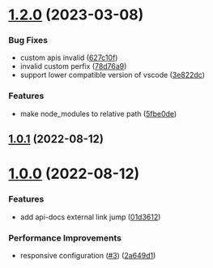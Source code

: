 # [1.2.0](https://github.com/IDuxFE/idux-coder/compare/v1.0.1...v1.2.0) (2023-03-08)


### Bug Fixes

* custom apis invalid ([627c10f](https://github.com/IDuxFE/idux-coder/commit/627c10f159ad9915a3c0e3fc7204963a70d66ca3))
* invalid custom perfix ([78d76a9](https://github.com/IDuxFE/idux-coder/commit/78d76a9a1182eda3bf3b9ad45485d9b1589644d8))
* support lower compatible version of vscode ([3e822dc](https://github.com/IDuxFE/idux-coder/commit/3e822dc572f4a510671639c51ef1f507ecfde338))


### Features

* make node_modules to relative path ([5fbe0de](https://github.com/IDuxFE/idux-coder/commit/5fbe0deaeecb4a550c4838b44b56ef3510af333b))



## [1.0.1](https://github.com/IDuxFE/idux-coder/compare/v1.0.0...v1.0.1) (2022-08-12)



# [1.0.0](https://github.com/IDuxFE/idux-coder/compare/01d361256cb139c0f404cd049ecb59eba0f19f0c...v1.0.0) (2022-08-12)


### Features

* add api-docs external link jump ([01d3612](https://github.com/IDuxFE/idux-coder/commit/01d361256cb139c0f404cd049ecb59eba0f19f0c))


### Performance Improvements

* responsive configuration ([#3](https://github.com/IDuxFE/idux-coder/issues/3)) ([2a649d1](https://github.com/IDuxFE/idux-coder/commit/2a649d1ebf1e5c110e57a5f467d024eaf8b9902c))



